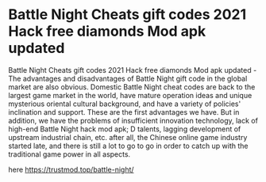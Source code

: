 # Battle Night Cheats gift codes 2021 Hack free diamonds Mod apk updated

Battle Night Cheats gift codes 2021 Hack free diamonds Mod apk updated - The advantages and disadvantages of Battle Night gift code in the global market are also obvious. Domestic Battle Night cheat codes are back to the largest game market in the world, have mature operation ideas and unique mysterious oriental cultural background, and have a variety of policies' inclination and support. These are the first advantages we have. But in addition, we have the problems of insufficient innovation technology, lack of high-end Battle Night hack mod apk; D talents, lagging development of upstream industrial chain, etc. after all, the Chinese online game industry started late, and there is still a lot to go to go in order to catch up with the traditional game power in all aspects.

here https://trustmod.top/battle-night/
